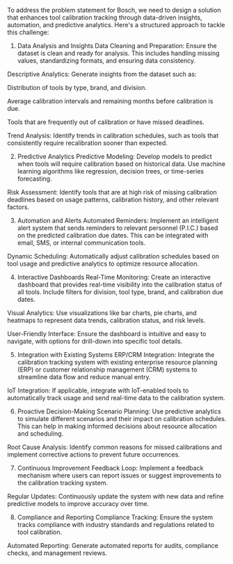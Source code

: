 To address the problem statement for Bosch, we need to design a solution that enhances tool calibration tracking through data-driven insights, automation, and predictive analytics. Here's a structured approach to tackle this challenge:

1. Data Analysis and Insights
Data Cleaning and Preparation: Ensure the dataset is clean and ready for analysis. This includes handling missing values, standardizing formats, and ensuring data consistency.

Descriptive Analytics: Generate insights from the dataset such as:

Distribution of tools by type, brand, and division.

Average calibration intervals and remaining months before calibration is due.

Tools that are frequently out of calibration or have missed deadlines.

Trend Analysis: Identify trends in calibration schedules, such as tools that consistently require recalibration sooner than expected.

2. Predictive Analytics
Predictive Modeling: Develop models to predict when tools will require calibration based on historical data. Use machine learning algorithms like regression, decision trees, or time-series forecasting.

Risk Assessment: Identify tools that are at high risk of missing calibration deadlines based on usage patterns, calibration history, and other relevant factors.

3. Automation and Alerts
Automated Reminders: Implement an intelligent alert system that sends reminders to relevant personnel (P.I.C.) based on the predicted calibration due dates. This can be integrated with email, SMS, or internal communication tools.

Dynamic Scheduling: Automatically adjust calibration schedules based on tool usage and predictive analytics to optimize resource allocation.

4. Interactive Dashboards
Real-Time Monitoring: Create an interactive dashboard that provides real-time visibility into the calibration status of all tools. Include filters for division, tool type, brand, and calibration due dates.

Visual Analytics: Use visualizations like bar charts, pie charts, and heatmaps to represent data trends, calibration status, and risk levels.

User-Friendly Interface: Ensure the dashboard is intuitive and easy to navigate, with options for drill-down into specific tool details.

5. Integration with Existing Systems
ERP/CRM Integration: Integrate the calibration tracking system with existing enterprise resource planning (ERP) or customer relationship management (CRM) systems to streamline data flow and reduce manual entry.

IoT Integration: If applicable, integrate with IoT-enabled tools to automatically track usage and send real-time data to the calibration system.

6. Proactive Decision-Making
Scenario Planning: Use predictive analytics to simulate different scenarios and their impact on calibration schedules. This can help in making informed decisions about resource allocation and scheduling.

Root Cause Analysis: Identify common reasons for missed calibrations and implement corrective actions to prevent future occurrences.

7. Continuous Improvement
Feedback Loop: Implement a feedback mechanism where users can report issues or suggest improvements to the calibration tracking system.

Regular Updates: Continuously update the system with new data and refine predictive models to improve accuracy over time.

8. Compliance and Reporting
Compliance Tracking: Ensure the system tracks compliance with industry standards and regulations related to tool calibration.

Automated Reporting: Generate automated reports for audits, compliance checks, and management reviews.
